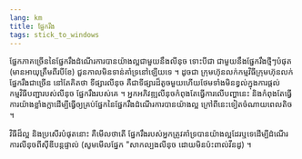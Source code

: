 ```yaml
---
lang: km
title: ផ្នែក​រឹង​
tags: stick_to_windows
---
```


ផ្នែក​ភាគ​ច្រើន​នៃ​ផ្នែក​រឹង​ដំណើរ​ការ​បាន​យ៉ា​ង​ល្អ​ជា​មួយ​នឹង​​​លី​នុច​ ទោះ​បីជា​​ ជា​មួយ​នឹង​
ផ្នែក​រឹង​ថ្មី​ៗបំផុត​ (មាន​អាយុ​ត្រឹម​ពីរ​បី​ខែ​) ជួន​កាល​មិន​ទាន់​​​គាំ​ទ្រ​នៅ​ឡើយ​ទេ ។ ដូច​ជា 
ក្រុម​ហ៊ុន​លក់​កម្មវិធី​  ក្រុម​ហ៊ុន​លក់​ផ្នែក​រឹង​ជា​ច្រើន​ នៅ​តែ​គិត​​ថា​​ ទី​ផ្សារ​​​លីនុច​ 
គឺ​ជា​ទី​ផ្សា​រដ៏តូចមួយ​ ហើយ​ថែម​ទាំង​មិន​ខ្វល់​​ក្នុង​ការ​ផ្តល់​​កម្មវិធី​បញ្ជា​របស់​​លីនុច​ 
​​ផ្នែក​រឹង​របស់​គេ ។ អ្នក​អភិវឌ្ឍ​​​​លីនុច​កំពុង​តែ​ធ្វើ​ការ​លើ​បញ្ហា​នេះ​  និង​កំពុង​តែ​ធ្វើ​ការ​យ៉ា​ង​ខ្លាំង​ក្លា​ 
ដើម្បី​ធ្វើ​ឲ្យ​គ្រប់​ផ្នែក​នៃ​ផ្នែក​រឹង​ដំណើរ​ការបាន​យ៉ាង​ល្អ​ ក្រៅ​ពី​នេះ​ទៀត​ចំណាយ​ពេល​តិច​ ។

វិធី​ដ៏​ល្អ​ និង​ប្រសើរ​បំផុត​នោះ គឺ​មើល​ថា​តើ​ ​ផ្នែក​រឹង​របស់​អ្នក​ត្រូវ​គាំទ្រ​បាន​យ៉ាង​​ល្អ​ដែរ​ឬ​ទេ ​ដើម្បី​ដំណើរ​ការ​លីនុច​ពីស៊ីឌី​បន្ត​ផ្ទាល់​ (សូម​មើល​ផ្នែក 
"សាក​ល្បង​លីនុច ដោយ​មិន​​ប៉ះ​ពាល់​​​វីនដូ) ។

